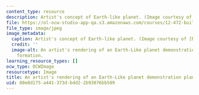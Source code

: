 ```yaml
---
content_type: resource
description: Artist's concept of Earth-like planet. (Image courtesy of NASA.)
file: https://ol-ocw-studio-app-qa.s3.amazonaws.com/courses/12-472-building-earth-like-planets-from-nebular-gas-to-ocean-worlds-fall-2008/00e8d175a441373dbdd22b93076bb589_12-472f08.jpg
file_type: image/jpeg
image_metadata:
  caption: Artist's concept of Earth-like planet. (Image courtesy of [NASA](http://www.nasa.gov/).)
  credit: ''
  image-alt: An artist's rendering of an Earth-Like planet demonstration planetary
    formation.
learning_resource_types: []
ocw_type: OCWImage
resourcetype: Image
title: An artist's rendering of an Earth-Like planet demonstration planetary formation
uid: 00e8d175-a441-373d-bdd2-2b93076bb589
---
```


